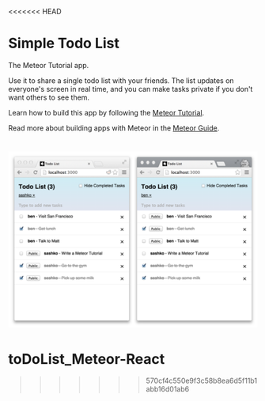 <<<<<<< HEAD
# Simple Todo List

The Meteor Tutorial app.

Use it to share a single todo list with your friends. The list updates on everyone's screen in real time, and you can make tasks private if you don't want others to see them.

Learn how to build this app by following the [Meteor Tutorial](https://www.meteor.com/tutorials/react/creating-an-app).

Read more about building apps with Meteor in the [Meteor Guide](http://guide.meteor.com).

![screenshot](screenshot.png)
=======
# toDoList_Meteor-React
>>>>>>> 570cf4c550e9f3c58b8ea6d5f11b1abb16d01ab6
